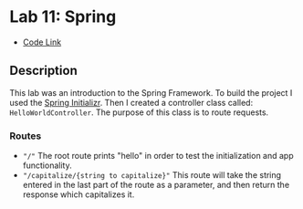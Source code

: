 # Lab 11: Spring

* [Code Link](../src/main/java)

## Description
This lab was an introduction to the Spring Framework.  To build the project I used the [Spring Initializr](https://start.spring.io/).  Then I created a controller class called: ```HelloWorldController```.  The purpose of this class is to route requests.

### Routes

* ```"/"``` The root route prints "hello" in order to test the initialization and app functionality.
* ```"/capitalize/{string to capitalize}"``` This route will take the string entered in the last part of the route as a parameter, and then return the response which capitalizes it.









